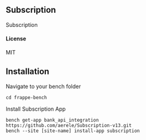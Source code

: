 ## Subscription

Subscription

#### License

MIT

## Installation
Navigate to your bench folder
```
cd frappe-bench
```
Install Subscription App
```
bench get-app bank_api_integration https://github.com/aerele/Subscription-v13.git
bench --site [site-name] install-app subscription
```
